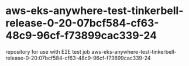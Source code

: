 # aws-eks-anywhere-test-tinkerbell-release-0-20-07bcf584-cf63-48c9-96cf-f73899cac339-24
repository for use with E2E test job aws-eks-anywhere-test-tinkerbell-release-0-20:07bcf584-cf63-48c9-96cf-f73899cac339-24
